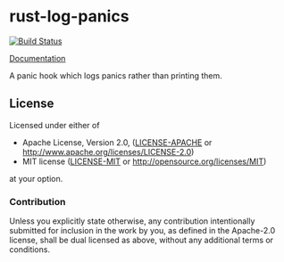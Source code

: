 # rust-log-panics

[![Build Status](https://travis-ci.org/sfackler/rust-log-panics.svg?branch=master)](https://travis-ci.org/sfackler/rust-log-panics)

[Documentation](https://sfackler.github.io/rust-log-panics/doc/v1.0.0/log_panics)

A panic hook which logs panics rather than printing them.

## License

Licensed under either of

 * Apache License, Version 2.0, ([LICENSE-APACHE](LICENSE-APACHE) or http://www.apache.org/licenses/LICENSE-2.0)
 * MIT license ([LICENSE-MIT](LICENSE-MIT) or http://opensource.org/licenses/MIT)

at your option.

### Contribution

Unless you explicitly state otherwise, any contribution intentionally
submitted for inclusion in the work by you, as defined in the Apache-2.0
license, shall be dual licensed as above, without any additional terms or
conditions.
